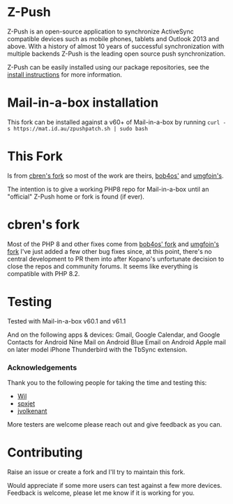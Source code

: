 # Z-Push
Z-Push is an open-source application to synchronize ActiveSync compatible devices such as mobile phones, tablets and Outlook 2013 and above. With a history of almost 10 years of successful synchronization with multiple backends Z-Push is the leading open source push synchronization.

Z-Push can be easily installed using our package repositories, see the [install instructions](https://kb.kopano.io/display/ZP/Installation) for more information.

# Mail-in-a-box installation
This fork can be installed against a v60+ of Mail-in-a-box by running 
`curl -s https://mat.id.au/zpushpatch.sh | sudo bash`

# This Fork
Is from [cbren's fork](https://github.com/cbren/Z-Push) so most of the work are theirs, [bob4os'](https://github.com/bob4os/Z-Push) and [umgfoin's](https://github.com/umgfoin/Z-Push).   

The intention is to give a working PHP8 repo for Mail-in-a-box until an "official" Z-Push home or fork is found (if ever).

# cbren's fork
Most of the PHP 8 and other fixes come from [bob4os' fork](https://github.com/bob4os/Z-Push) and [umgfoin's fork](https://github.com/umgfoin/Z-Push) I've just added a few other bug fixes since, at this point, there's no central development to PR them into after Kopano's unfortunate decision to close the repos and community forums. It seems like everything is compatible with PHP 8.2.

# Testing
Tested with Mail-in-a-box v60.1 and v61.1 

And on the following apps & devices: 
Gmail, Google Calendar, and Google Contacts for Android
Nine Mail on Android
Blue Email on Android
Apple mail on later model iPhone
Thunderbird with the TbSync extension.  

### Acknowledgements
Thank you to the following people for taking the time and testing this:
- [Wil](https://discourse.mailinabox.email/u/wil/)
- [spxjet](https://discourse.mailinabox.email/u/spxjet/)
- [jvolkenant](https://github.com/jvolkenant)

More testers are welcome please reach out and give feedback as you can.

# Contributing
Raise an issue or create a fork and I'll try to maintain this fork.

Would appreciate if some more users can test against a few more devices. Feedback is welcome, please let me know if it is working for you.


